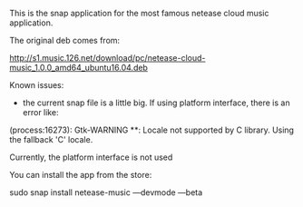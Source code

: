 This is the snap application for the most famous netease cloud music application. 

The original deb comes from:

http://s1.music.126.net/download/pc/netease-cloud-music_1.0.0_amd64_ubuntu16.04.deb

Known issues:
  - the current snap file is a little big. If using platform interface, there is an error like:

 (process:16273): Gtk-WARNING **: Locale not supported by C library.
	Using the fallback 'C' locale.

Currently, the platform interface is not used

You can install the app from the store:

sudo snap install netease-music —devmode —beta
